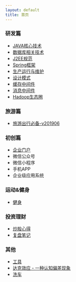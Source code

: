 ```yaml
---
layout: default
title: 首页
---
```


### 研发篇

- [JAVA核心技术](/development/core-java-index.html)
- [数据库相关技术](/development/database-index.html)
- [J2EE规范](/development/j2ee-specification-index.html)
- [Spring框架](/development/spring-framework-index.html)
- [生产运行与维护](/development/prod-operation-index.html)
- [设计模式](/development/design-pattern-index.html)
- [缓存中间件](/development/cache-middleware-index.html)
- [消息中间件](/development/mq-middleware-index.html)
- [Hadoop生态圈](/development/hadoop-ecosystem-index.html)

### 旅游篇

- [旅游出行必备-v201906](/tour/travel-list.html)


### 初创篇

- [企业门户](/corporation/portal.html)
- 微信公众号
- 微信小程序
- 手机APP
- 企业级应用系统

### 运动&健身

- [健身](/sports-and-fitness/fitness-index.html)


### 投资理财

- [炒股心得](/investment/stock-investment-notes.html)
- [复盘笔记](/investment/replay-index.html)

### 其他

- [工具](/other/quick-access-github.html)
- [达克效应 - 一种认知偏差现象](/other/dunning-kruger-effect.html)
- [洗车](/other/car-wash.html)


